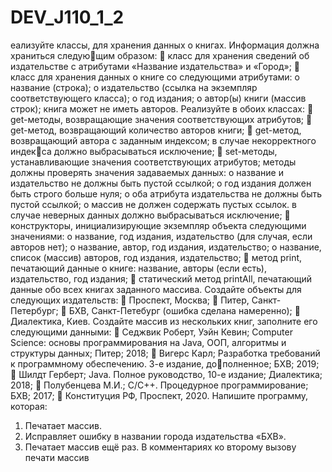 # DEV_J110_1_2
еализуйте классы, для хранения данных о книгах. Информация должна храниться следующим образом:
 класс для хранения сведений об издательстве с атрибутами «Название издательства» и 
«Город»;
 класс для хранения данных о книге со следующими атрибутами:
o название (строка);
o издательство (ссылка на экземпляр соответствующего класса);
o год издания;
o автор(ы) книги (массив строк); книга может не иметь авторов.
Реализуйте в обоих классах:
 get-методы, возвращающие значения соответствующих атрибутов;
 get-метод, возвращающий количество авторов книги;
 get-метод, возвращающий автора с заданным индексом; в случае некорректного индекса должно выбрасываться исключение;
 set-методы, устанавливающие значения соответствующих атрибутов; методы должны 
проверять значения задаваемых данных:
o название и издательство не должны быть пустой ссылкой;
o год издания должен быть строго больше нуля;
o оба атрибута издательства не должны быть пустой ссылкой;
o массив не должен содержать пустых ссылок.
в случае неверных данных должно выбрасываться исключение;
 конструкторы, инициализирующие экземпляр объекта следующими значениями:
o название, год издания, издательство (для случая, если авторов нет);
o название, автор, год издания, издательство;
o название, список (массив) авторов, год издания, издательство;
 метод print, печатающий данные о книге: название, авторы (если есть), издательство, 
год издания;
 статический метод printAll, печатающий данные обо всех книгах заданного массива.
Создайте объекты для следующих издательств:
 Проспект, Москва;
 Питер, Санкт-Петербург;
 БХВ, Санкт-Петебург (ошибка сделана намеренно);
 Диалектика, Киев.
Создайте массив из нескольких книг, заполните его следующими данными:
 Седжвик Роберт, Уэйн Кевин; Computer Science: основы программирования на Java, 
ООП, алгоритмы и структуры данных; Питер; 2018;
 Вигерс Карл; Разработка требований к программному обеспечению. 3-е издание, дополненное; БХВ; 2019;
 Шилдт Герберт; Java. Полное руководство, 10-е издание; Диалектика; 2018;
 Полубенцева М.И.; C/C++. Процедурное программирование; БХВ; 2017;
 Конституция РФ, Проспект, 2020.
Напишите программу, которая:
1. Печатает массив.
2. Исправляет ошибку в названии города издательства «БХВ».
3. Печатает массив ещё раз. В комментариях ко второму вызову печати массив
